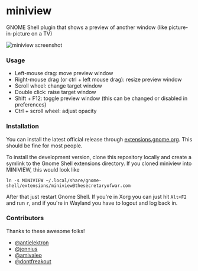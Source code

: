 miniview
========

GNOME Shell plugin that shows a preview of another window (like picture-in-picture on a TV)

![miniview screenshot](screenshot.png)

### Usage

- Left-mouse drag: move preview window
- Right-mouse drag (or ctrl + left mouse drag): resize preview window
- Scroll wheel: change target window
- Double click: raise target window
- Shift + F12: toggle preview window (this can be changed or disabled in preferences)
- Ctrl + scroll wheel: adjust opacity

### Installation

You can install the latest official release through [extensions.gnome.org](https://extensions.gnome.org/extension/1459/miniview/). This should be fine for most people.

To install the development version, clone this repository locally and create a symlink to the Gnome Shell extensions directory. If you cloned miniview into MINIVIEW, this would look like

```
ln -s MINIVIEW ~/.local/share/gnome-shell/extensions/miniview@thesecretaryofwar.com
```

After that just restart Gnome Shell. If you're in Xorg you can just hit `Alt+F2` and run `r`, and if you're in Wayland you have to logout and log back in.

### Contributors

Thanks to these awesome folks!
- [@antielektron](https://github.com/antielektron)
- [@jonnius](https://github.com/jonnius)
- [@amivaleo](https://github.com/amivaleo)
- [@dontfreakout](https://github.com/dontfreakout)
